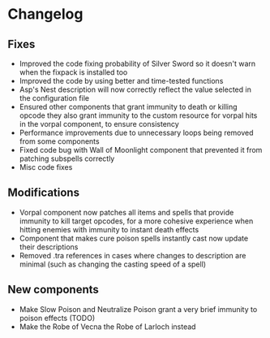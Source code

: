 # Changelog

## Fixes

- Improved the code fixing probability of Silver Sword so it doesn't warn when the fixpack is installed too
- Improved the code by using better and time-tested functions
- Asp's Nest description will now correctly reflect the value selected in the configuration file
- Ensured other components that grant immunity to death or killing opcode they also grant immunity to the custom resource for vorpal hits in the vorpal component, to ensure consistency
- Performance improvements due to unnecessary loops being removed from some components
- Fixed code bug with Wall of Moonlight component that prevented it from patching subspells correctly
- Misc code fixes

## Modifications

- Vorpal component now patches all items and spells that provide immunity to kill target opcodes, for a more cohesive experience when hitting enemies with immunity to instant death effects
- Component that makes cure poison spells instantly cast now update their descriptions
- Removed .tra references in cases where changes to description are minimal (such as changing the casting speed of a spell)

## New components

- Make Slow Poison and Neutralize Poison grant a very brief immunity to poison effects (TODO)
- Make the Robe of Vecna the Robe of Larloch instead
